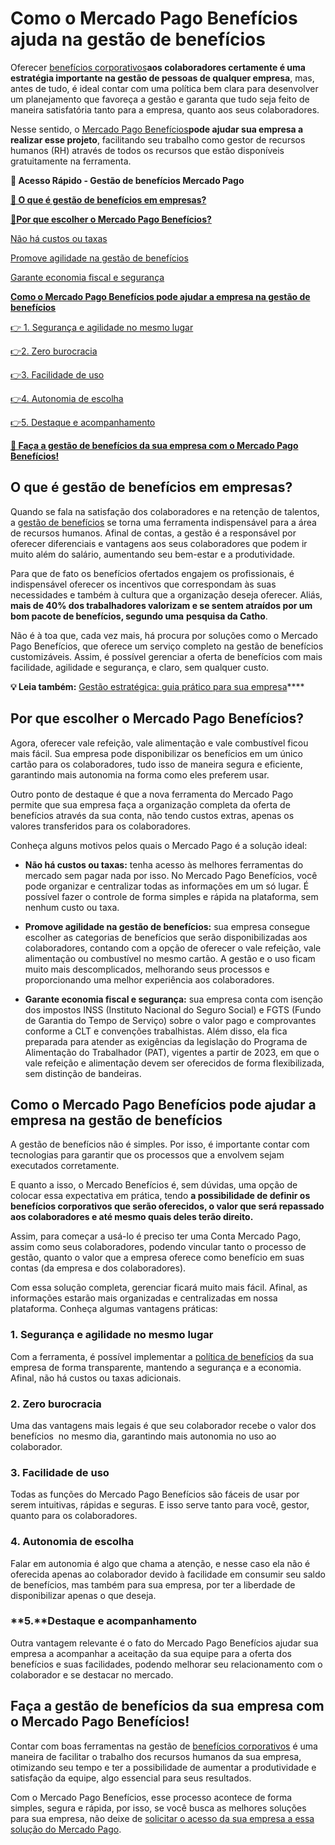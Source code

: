 # Como o Mercado Pago Benefícios ajuda na gestão de benefícios

Oferecer [benefícios corporativos](https://empresas.mercadopago.com.br/beneficios-corporativos-bem-estar-colaborador)**aos colaboradores certamente é uma estratégia importante na gestão de pessoas de qualquer empresa**, mas, antes de tudo, é ideal contar com uma política bem clara para desenvolver um planejamento que favoreça a gestão e garanta que tudo seja feito de maneira satisfatória tanto para a empresa, quanto aos seus colaboradores.

Nesse sentido, o [Mercado Pago Benefícios](https://empresas.mercadopago.com.br/motivos-para-usar-mercado-pago-beneficios)**pode ajudar sua empresa a realizar esse projeto**, facilitando seu trabalho como gestor de recursos humanos (RH) através de todos os recursos que estão disponíveis gratuitamente na ferramenta.

**💙 Acesso Rápido - Gestão de benefícios Mercado Pago**

**[🤔 O que é gestão de benefícios em empresas?](#A)**

**[🤔](#A)[Por que escolher o Mercado Pago Benefícios?](#B)**

[Não há custos ou taxas](#C)

[Promove agilidade na gestão de benefícios](#D)

[Garante economia fiscal e segurança](#E)

**[Como o Mercado Pago Benefícios pode ajudar a empresa na gestão de benefícios](#F)**

[👉 1. Segurança e agilidade no mesmo lugar](#G)

[](#H)[👉](#G)[2. Zero burocracia](#H)

[](#I)[👉](#G)[3. Facilidade de uso](#I)

[](#J)[👉](#G)[4. Autonomia de escolha](#J)

[](#K)[👉](#G)[5. Destaque e acompanhamento](#K)

**[💙 Faça a gestão de benefícios da sua empresa com o Mercado Pago Benefícios!](#L)**

[](#)
## **O que é gestão de benefícios em empresas?**

Quando se fala na satisfação dos colaboradores e na retenção de talentos, a [gestão de benefícios](https://empresas.mercadopago.com.br/gestao-de-beneficios) se torna uma ferramenta indispensável para a área de recursos humanos. Afinal de contas, a gestão é a responsável por oferecer diferenciais e vantagens aos seus colaboradores que podem ir muito além do salário, aumentando seu bem-estar e a produtividade.

Para que de fato os benefícios ofertados engajem os profissionais, é indispensável oferecer os incentivos que correspondam às suas necessidades e também à cultura que a organização deseja oferecer. Aliás, **mais de 40% dos trabalhadores valorizam e se sentem atraídos por um bom pacote de benefícios, segundo uma** **pesquisa da Catho**.

Não é à toa que, cada vez mais, há procura por soluções como o Mercado Pago Benefícios, que oferece um serviço completo na gestão de benefícios customizáveis. Assim, é possível gerenciar a oferta de benefícios com mais facilidade, agilidade e segurança, e claro, sem qualquer custo.

**💡 Leia também:** [Gestão estratégica: guia prático para sua empresa](https://empresas.mercadopago.com.br/guia-pratico-gestao-estrategica)****

[](#)
## **Por que escolher o Mercado Pago Benefícios?**

Agora, oferecer vale refeição, vale alimentação e vale combustível ficou mais fácil. Sua empresa pode disponibilizar os benefícios em um único cartão para os colaboradores, tudo isso de maneira segura e eficiente, garantindo mais autonomia na forma como eles preferem usar.

Outro ponto de destaque é que a nova ferramenta do Mercado Pago permite que sua empresa faça a organização completa da oferta de benefícios através da sua conta, não tendo custos extras, apenas os valores transferidos para os colaboradores.

Conheça alguns motivos pelos quais o Mercado Pago é a solução ideal:

[](#)

- **Não há custos ou taxas:** tenha acesso às melhores ferramentas do mercado sem pagar nada por isso. No Mercado Pago Benefícios, você pode organizar e centralizar todas as informações em um só lugar. É possível fazer o controle de forma simples e rápida na plataforma, sem nenhum custo ou taxa. 

- [](#)**Promove agilidade na gestão de benefícios:** sua empresa consegue escolher as categorias de benefícios que serão disponibilizadas aos colaboradores, contando com a opção de oferecer o vale refeição, vale alimentação ou combustível no mesmo cartão. A gestão e o uso ficam muito mais descomplicados, melhorando seus processos e proporcionando uma melhor experiência aos colaboradores. 

- [](#)**Garante economia fiscal e segurança:** sua empresa conta com isenção dos impostos INSS (Instituto Nacional do Seguro Social) e FGTS (Fundo de Garantia do Tempo de Serviço) sobre o valor pago e comprovantes conforme a CLT e convenções trabalhistas. Além disso, ela fica preparada para atender as exigências da legislação do Programa de Alimentação do Trabalhador (PAT), vigentes a partir de 2023, em que o vale refeição e alimentação devem ser oferecidos de forma flexibilizada, sem distinção de bandeiras. 

[](#)
## **Como o Mercado Pago Benefícios pode ajudar a empresa na gestão de benefícios**

A gestão de benefícios não é simples. Por isso, é importante contar com tecnologias para garantir que os processos que a envolvem sejam executados corretamente.

E quanto a isso, o Mercado Benefícios é, sem dúvidas, uma opção de colocar essa expectativa em prática, tendo **a possibilidade de definir os benefícios corporativos que serão oferecidos, o valor que será repassado aos colaboradores e até mesmo quais deles terão direito.**

Assim, para começar a usá-lo é preciso ter uma Conta Mercado Pago, assim como seus colaboradores, podendo vincular tanto o processo de gestão, quanto o valor que a empresa oferece como benefício em suas contas (da empresa e dos colaboradores).

Com essa solução completa, gerenciar ficará muito mais fácil. Afinal, as informações estarão mais organizadas e centralizadas em nossa plataforma. Conheça algumas vantagens práticas:

[](#)
### **1. Segurança e agilidade no mesmo lugar**

Com a ferramenta, é possível implementar a [política de benefícios](https://empresas.mercadopago.com.br/politica-de-beneficios) da sua empresa de forma transparente, mantendo a segurança e a economia. Afinal, não há custos ou taxas adicionais.

[](#)
### **2.** Zero burocracia

Uma das vantagens mais legais é que seu colaborador recebe o valor dos benefícios  no mesmo dia, garantindo mais autonomia no uso ao colaborador.

[](#)
### **3.** Facilidade de uso

Todas as funções do Mercado Pago Benefícios são fáceis de usar por serem intuitivas, rápidas e seguras. E isso serve tanto para você, gestor, quanto para os colaboradores.

[](#)
### **4.** **Autonomia de escolha**

Falar em autonomia é algo que chama a atenção, e nesse caso ela não é oferecida apenas ao colaborador devido à facilidade em consumir seu saldo de benefícios, mas também para sua empresa, por ter a liberdade de disponibilizar apenas o que deseja.

[](#)
### **5.****Destaque e acompanhamento**

Outra vantagem relevante é o fato do Mercado Pago Benefícios ajudar sua empresa a acompanhar a aceitação da sua equipe para a oferta dos benefícios e suas facilidades, podendo melhorar seu relacionamento com o colaborador e se destacar no mercado.

[](#)
## **Faça a gestão de benefícios da sua empresa com o Mercado Pago Benefícios!**

Contar com boas ferramentas na gestão de [benefícios corporativos](https://empresas.mercadopago.com.br/mercado-pago-e-beneficios-corporativos) é uma maneira de facilitar o trabalho dos recursos humanos da sua empresa, otimizando seu tempo e ter a possibilidade de aumentar a produtividade e satisfação da equipe, algo essencial para seus resultados.

Com o Mercado Pago Benefícios, esse processo acontece de forma simples, segura e rápida, por isso, se você busca as melhores soluções para sua empresa, não deixe de [solicitar o acesso da sua empresa a essa solução do Mercado Pago](https://www.mercadopago.com.br/hub/registration/landing/valeras?utm_source=main_lp).